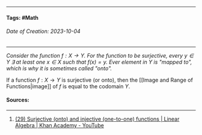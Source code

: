 __________________________________________________________________________
#### **Tags:** #Math 
###### *Date of Creation: 2023-10-04*
__________________________________________________________________________

*Consider the function $f: X \rightarrow Y$. For the function to be surjective, every $y \in Y \; \exists$ at least one $x \in X$ such that $f(x) = y$. Ever element in Y is "mapped to", which is why it is sometimes called "onto".*

If a function $f: X \rightarrow Y$ is surjective (or onto), then the [[Image and Range of Functions|image]] of $f$ is equal to the codomain $Y$.
#### Sources:
__________________________________________________________________________
1. [(29) Surjective (onto) and injective (one-to-one) functions | Linear Algebra | Khan Academy - YouTube](https://www.youtube.com/watch?v=xKNX8BUWR0g&ab_channel=KhanAcademy)